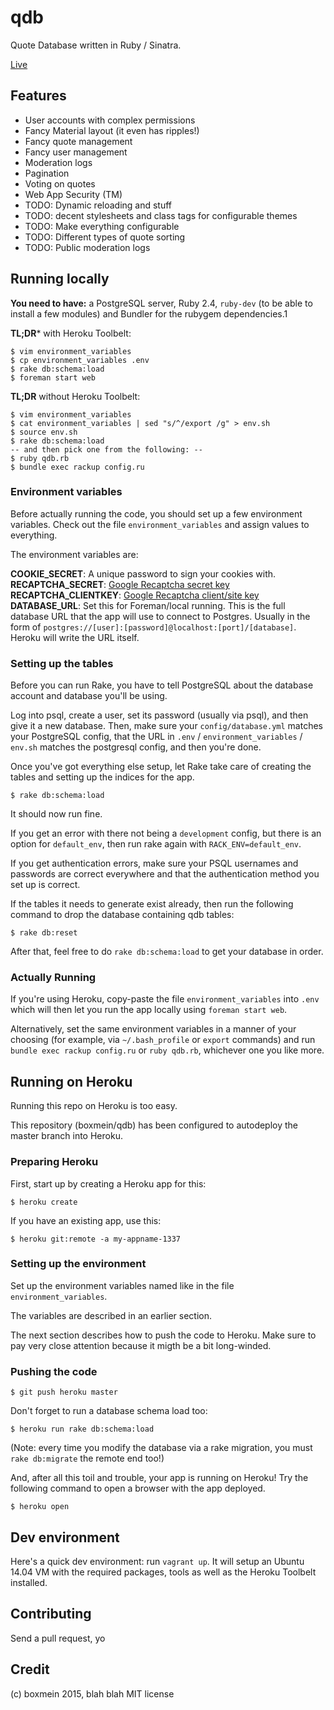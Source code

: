 # qdb #

Quote Database written in Ruby / Sinatra.

[Live](https://pacific-island-8492.herokuapp.com)

## Features

- User accounts with complex permissions
- Fancy Material layout (it even has ripples!)
- Fancy quote management
- Fancy user management
- Moderation logs
- Pagination
- Voting on quotes
- Web App Security (TM)
- TODO: Dynamic reloading and stuff
- TODO: decent stylesheets and class tags for configurable themes
- TODO: Make everything configurable
- TODO: Different types of quote sorting
- TODO: Public moderation logs

## Running locally

**You need to have:** a PostgreSQL server, Ruby 2.4, `ruby-dev` (to be able to install a few modules) and
Bundler for the rubygem dependencies.1

**TL;DR*** with Heroku Toolbelt:

    $ vim environment_variables
    $ cp environment_variables .env
    $ rake db:schema:load
    $ foreman start web 

**TL;DR** without Heroku Toolbelt:

    $ vim environment_variables
    $ cat environment_variables | sed "s/^/export /g" > env.sh
    $ source env.sh
    $ rake db:schema:load
    -- and then pick one from the following: --
    $ ruby qdb.rb 
    $ bundle exec rackup config.ru


### Environment variables

Before actually running the code, you should set up a few environment variables.
Check out the file `environment_variables` and assign values to everything.

The environment variables are:

**COOKIE_SECRET**: A unique password to sign your cookies with.  
**RECAPTCHA_SECRET**: [Google Recaptcha secret key][gr]  
**RECAPTCHA_CLIENTKEY**: [Google Recaptcha client/site key][gr]  
**DATABASE_URL**: Set this for Foreman/local running. This is the full database
URL that the app will use to connect to Postgres. Usually in the form of 
`postgres://[user]:[password]@localhost:[port]/[database]`. Heroku will write the URL 
itself.

[gr]: https://www.google.com/recaptcha/admin

### Setting up the tables

Before you can run Rake, you have to tell PostgreSQL about the database account
and database you'll be using.

Log into psql, create a user, set its password (usually via psql), and then give
it a new database. Then, make sure your `config/database.yml` matches your 
PostgreSQL config, that the URL in `.env` / `environment_variables` / `env.sh` 
matches the postgresql config, and then you're done. 


Once you've got everything else setup, let Rake take care of creating the tables 
and setting up the indices for the app. 

    $ rake db:schema:load

It should now run fine.

If you get an error with there not being a `development` config, but there is an
option for `default_env`, then run rake again with `RACK_ENV=default_env`.

If you get authentication errors, make sure your PSQL usernames and passwords are 
correct everywhere and that the authentication method you set up is correct.

If the tables it needs to generate exist already, then run the following command
to drop the database containing qdb tables:

    $ rake db:reset

After that, feel free to do `rake db:schema:load` to get your database in order.

### Actually Running

If you're using Heroku, copy-paste the file `environment_variables` into `.env`
which will then let you run the app locally using `foreman start web`.

Alternatively, set the same environment variables in a manner of your choosing
(for example, via `~/.bash_profile` or `export` commands) and run 
`bundle exec rackup config.ru` or `ruby qdb.rb`, whichever one you like more.



## Running on Heroku

Running this repo on Heroku is too easy.

This repository (boxmein/qdb) has been configured to autodeploy the master branch
into Heroku.


### Preparing Heroku

First, start up by creating a Heroku app for this:

    $ heroku create

If you have an existing app, use this:

    $ heroku git:remote -a my-appname-1337


### Setting up the environment

Set up the environment variables named like in the file `environment_variables`.

The variables are described in an earlier section.

The next section describes how to push the code to Heroku. Make sure to pay very
close attention because it migth be a bit long-winded.


### Pushing the code

    $ git push heroku master

Don't forget to run a database schema load too:

    $ heroku run rake db:schema:load

(Note: every time you modify the database via a rake migration, you must `rake db:migrate` the remote end too!) 

And, after all this toil and trouble, your app is running on Heroku! Try the 
following command to open a browser with the app deployed.

    $ heroku open




## Dev environment

Here's a quick dev environment: run `vagrant up`. It will setup an Ubuntu 14.04
VM with the required packages, tools as well as the Heroku Toolbelt installed.




## Contributing

Send a pull request, yo



## Credit

(c) boxmein 2015, blah blah MIT license
